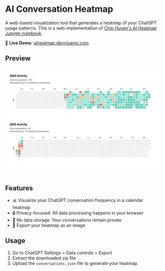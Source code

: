 # AI Conversation Heatmap

A web-based visualization tool that generates a heatmap of your ChatGPT usage patterns. This is a web implementation of [Chip Huyen's AI Heatmap Jupyter notebook](https://github.com/chiphuyen/aie-book/blob/main/scripts/ai-heatmap.ipynb).

🔗 **Live Demo**: [aiheatmap.dennisamz.com](https://aiheatmap.dennisamz.com)

## Preview

![AI Heatmap Example](./assets/example-heatmap.png)

## Features

-   📊 Visualize your ChatGPT conversation frequency in a calendar heatmap
-   🔒 Privacy-focused: All data processing happens in your browser
-   💾 No data storage: Your conversations remain private
-   📸 Export your heatmap as an image

## Usage

1. Go to ChatGPT Settings > Data controls > Export
2. Extract the downloaded zip file
3. Upload the `conversations.json` file to generate your heatmap